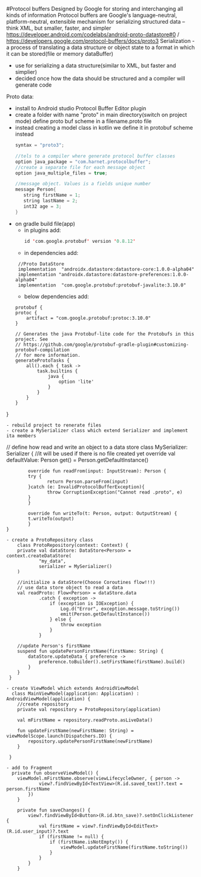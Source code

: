 #Protocol buffers 
   Designed by Google for storing and interchanging all kinds of information
Protocol buffers are Google's language-neutral, platform-neutral, extensible mechanism for serializing structured data – think XML, but smaller, faster, and simpler
https://developer.android.com/codelabs/android-proto-datastore#0 / https://developers.google.com/protocol-buffers/docs/proto3
   Serialization - a process of translating a data structure or object state to a format in which it can be stored(file or memory dataBuffer) 
- use for serializing a data structure(similar to XML, but faster and simplier)
- decided once how the data should be structured and a compiler will generate code 

Proto data:
- install to Android studio Protocol Buffer Editor plugin
- create a folder with name "proto" in main directory(switch on project mode) define proto buf scheme in a filename.proto file
- instead creating a model class in kotlin we define it in protobuf scheme instead
	```kotlin
  syntax = "proto3";

	//tels to a compiler where generate protocol buffer classes
	option java_package = "com.harnet.protocolbuffer";
	//create a separate file for each message object
	option java_multiple_files = true;

	//message object. Values is a fields unique number
	message Person{
  	   string firstName = 1;
  	   string lastName = 2;
  	   int32 age = 3;
	}
  ```
- on gradle build file(app) 
   - in plugins add: 
      ```kotlin
      id 'com.google.protobuf' version '0.8.12'
      ```
   - in dependencies add:
   ```
    //Proto DataStore
    implementation  "androidx.datastore:datastore-core:1.0.0-alpha04"
    implementation "androidx.datastore:datastore-preferences:1.0.0-alpha04"
    implementation  "com.google.protobuf:protobuf-javalite:3.10.0"
   ```
   - below dependencies add:
    ```
    protobuf {
    protoc {
        artifact = "com.google.protobuf:protoc:3.10.0"
    }

    // Generates the java Protobuf-lite code for the Protobufs in this project. See
    // https://github.com/google/protobuf-gradle-plugin#customizing-protobuf-compilation
    // for more information.
    generateProtoTasks {
        all().each { task ->
            task.builtins {
                java {
                    option 'lite'
                }
            }
        }
    }
}
```
- rebuild project to renerate files
- create a MySerializer class which extend Serializer and implement ita members
```
  // define how read and write an object to a data store
	class MySerializer: Serializer<Person> {
		//it will be used if there is no file created yet
    		override val defaultValue: Person
    		get() = Person.getDefaultInstance()

    		override fun readFrom(input: InputStream): Person {
        	try {
            	   return Person.parseFrom(input)
        	}catch (e: InvalidProtocolBufferException){
            	   throw CorruptionException("Cannot read .proto", e)
        	}
      		}

    		override fun writeTo(t: Person, output: OutputStream) {
        	t.writeTo(output)
    		}
	}
```
- create a ProtoRepository class
	class ProtoRepository(context: Context) {
    private val dataStore: DataStore<Person> = context.createDataStore(
            "my_data",
            serializer = MySerializer()
    )

    //initialize a dataStore(Choose Coroutines flow!!!)
    // use data store object to read a data
    val readProto: Flow<Person> = dataStore.data
            .catch { exception ->
                if (exception is IOException) {
                    Log.d("Error", exception.message.toString())
                    emit(Person.getDefaultInstance())
                } else {
                    throw exception
                }
            }

    //update Person's firstName
    suspend fun updatePersonFirstName(firstName: String) {
        dataStore.updateData { preference ->
            preference.toBuilder().setFirstName(firstName).build()
        }
    }
 }
 
- create ViewModel which extends AndroidViewModel
  class MainViewModel(application: Application) : AndroidViewModel(application) {
    //create repository
    private val repository = ProtoRepository(application)

    val mFirstName = repository.readProto.asLiveData()

    fun updateFirstName(newFirstName: String) = viewModelScope.launch(Dispatchers.IO) {
        repository.updatePersonFirstName(newFirstName)
    }

 }
 
- add to Fragment
  private fun observeViewModel() {
    viewModel.mFirstName.observe(viewLifecycleOwner, { person ->
            view?.findViewById<TextView>(R.id.saved_text)?.text = person.firstName
        })
    }

    private fun saveChanges() {
        view?.findViewById<Button>(R.id.btn_save)?.setOnClickListener {
            val firstName = view?.findViewById<EditText>(R.id.user_input)?.text
            if (firstName != null) {
                if (firstName.isNotEmpty()) {
                    viewModel.updateFirstName(firstName.toString())
                }
            }
        }
    }
   
  
	
